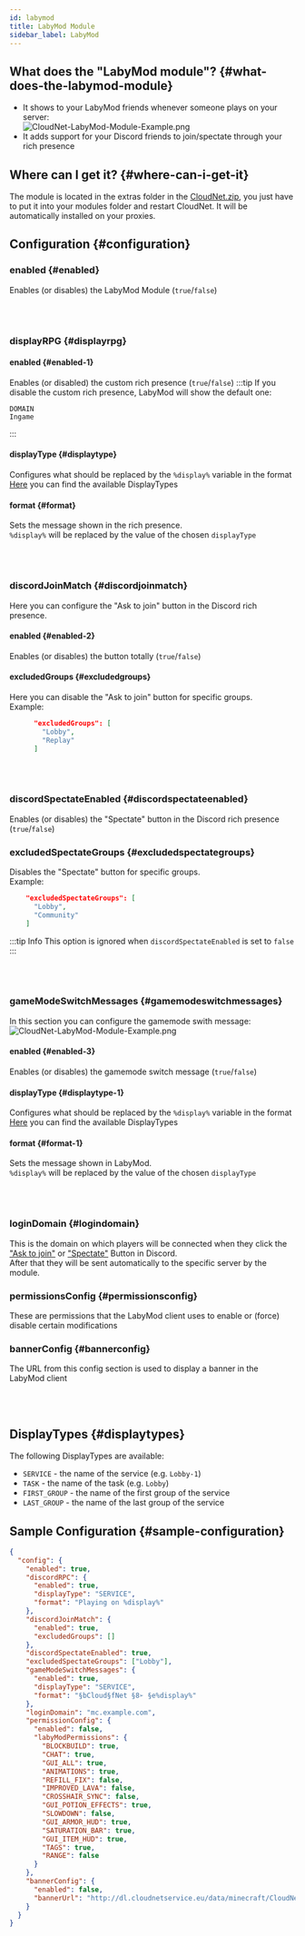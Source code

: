 ```yaml
---
id: labymod
title: LabyMod Module
sidebar_label: LabyMod
---
```


## What does the "LabyMod module"? {#what-does-the-labymod-module}

- It shows to your LabyMod friends whenever someone plays on your server:  
  ![CloudNet-LabyMod-Module-Example.png](img/CloudNet-LabyMod-Module-Example.png)
- It adds support for your Discord friends to join/spectate through your rich presence

## Where can I get it? {#where-can-i-get-it}

The module is located in the extras folder in the [CloudNet.zip](https://github.com/CloudNetService/CloudNet-v3/releases/latest/download/CloudNet.zip),
you just have to put it into your modules folder and restart CloudNet. It will be automatically installed on your proxies.

## Configuration {#configuration}

### enabled {#enabled}

Enables (or disables) the LabyMod Module (`true`/`false`)

<br></br>

### displayRPG {#displayrpg}

#### enabled {#enabled-1}

Enables (or disabled) the custom rich presence (`true`/`false`)
:::tip
If you disable the custom rich presence, LabyMod will show the default one:

```
DOMAIN
Ingame
```

:::

#### displayType {#displaytype}

Configures what should be replaced by the `%display%` variable in the format
[Here](#displaytypes) you can find the available DisplayTypes

#### format {#format}

Sets the message shown in the rich presence.  
`%display%` will be replaced by the value of the chosen `displayType`

<br></br>

### discordJoinMatch {#discordjoinmatch}

Here you can configure the "Ask to join" button in the Discord rich presence.

#### enabled {#enabled-2}

Enables (or disables) the button totally (`true`/`false`)

#### excludedGroups {#excludedgroups}

Here you can disable the "Ask to join" button for specific groups.  
Example:

```json
      "excludedGroups": [
        "Lobby",
        "Replay"
      ]
```

<br></br>

### discordSpectateEnabled {#discordspectateenabled}

Enables (or disables) the "Spectate" button in the Discord rich presence (`true`/`false`)

### excludedSpectateGroups {#excludedspectategroups}

Disables the "Spectate" button for specific groups.  
Example:

```json
    "excludedSpectateGroups": [
      "Lobby",
      "Community"
    ]
```

:::tip Info
This option is ignored when `discordSpectateEnabled` is set to `false`
:::

<br></br>

### gameModeSwitchMessages {#gamemodeswitchmessages}

In this section you can configure the gamemode swith message:  
![CloudNet-LabyMod-Module-Example.png](img/CloudNet-LabyMod-Module-Example.png)

#### enabled {#enabled-3}

Enables (or disables) the gamemode switch message (`true`/`false`)

#### displayType {#displaytype-1}

Configures what should be replaced by the `%display%` variable in the format  
[Here](#displaytypes) you can find the available DisplayTypes

#### format {#format-1}

Sets the message shown in LabyMod.  
`%display%` will be replaced by the value of the chosen `displayType`

<br></br>

### loginDomain {#logindomain}

This is the domain on which players will be connected when they click the ["Ask to join"](#discordjoinmatch) or
["Spectate"](#discordspectateenabled) Button in Discord.  
After that they will be sent automatically to the specific server by the module.

### permissionsConfig {#permissionsconfig}

These are permissions that the LabyMod client uses to enable or (force) disable certain modifications

### bannerConfig {#bannerconfig}

The URL from this config section is used to display a banner in the LabyMod client

<br></br>

## DisplayTypes {#displaytypes}

The following DisplayTypes are available:

- `SERVICE` - the name of the service (e.g. `Lobby-1`)
- `TASK` - the name of the task (e.g. `Lobby`)
- `FIRST_GROUP` - the name of the first group of the service
- `LAST_GROUP` - the name of the last group of the service

## Sample Configuration {#sample-configuration}

```json
{
  "config": {
    "enabled": true,
    "discordRPC": {
      "enabled": true,
      "displayType": "SERVICE",
      "format": "Playing on %display%"
    },
    "discordJoinMatch": {
      "enabled": true,
      "excludedGroups": []
    },
    "discordSpectateEnabled": true,
    "excludedSpectateGroups": ["Lobby"],
    "gameModeSwitchMessages": {
      "enabled": true,
      "displayType": "SERVICE",
      "format": "§bCloud§fNet §8➢ §e%display%"
    },
    "loginDomain": "mc.example.com",
    "permissionConfig": {
      "enabled": false,
      "labyModPermissions": {
        "BLOCKBUILD": true,
        "CHAT": true,
        "GUI_ALL": true,
        "ANIMATIONS": true,
        "REFILL_FIX": false,
        "IMPROVED_LAVA": false,
        "CROSSHAIR_SYNC": false,
        "GUI_POTION_EFFECTS": true,
        "SLOWDOWN": false,
        "GUI_ARMOR_HUD": true,
        "SATURATION_BAR": true,
        "GUI_ITEM_HUD": true,
        "TAGS": true,
        "RANGE": false
      }
    },
    "bannerConfig": {
      "enabled": false,
      "bannerUrl": "http://dl.cloudnetservice.eu/data/minecraft/CloudNet-LabyMod-Banner.png"
    }
  }
}
```
